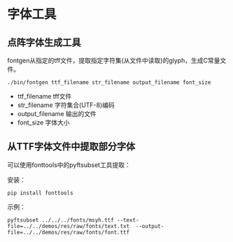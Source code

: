 # 字体工具

## 点阵字体生成工具

fontgen从指定的tff文件，提取指定字符集(从文件中读取)的glyph，生成C常量文件。

```
./bin/fontgen ttf_filename str_filename output_filename font_size
```
* ttf\_filename tff文件
* str\_filename 字符集合(UTF-8)编码
* output\_filename 输出的文件
* font\_size 字体大小


## 从TTF字体文件中提取部分字体

可以使用fonttools中的pyftsubset工具提取：

安装：
```
pip install fonttools
```

示例：
```
pyftsubset ../../../fonts/msyh.ttf --text-file=../../demos/res/raw/fonts/text.txt  --output-file=../../demos/res/raw/fonts/font.ttf
```

